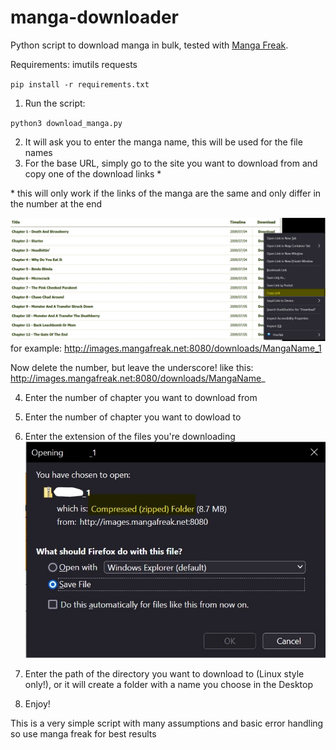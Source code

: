 # manga-downloader
Python script to download manga in bulk, tested with [Manga Freak](https://w12.mangafreak.net/).

Requirements:
imutils
requests

`pip install -r requirements.txt`

1. Run the script:

`python3 download_manga.py`

2. It will ask you to enter the manga name, this will be used for the file names
3. For the base URL, simply go to the site you want to download from and copy one of the download links \*

\* this will only work if the links of the manga are the same and only differ in the number at the end

![Copying link](/images/link.jpg)
for example: http://images.mangafreak.net:8080/downloads/MangaName_1

Now delete the number, but leave the underscore! like this: http://images.mangafreak.net:8080/downloads/MangaName_

4. Enter the number of chapter you want to download from
5. Enter the number of chapter you want to dowload to
6. Enter the extension of the files you're downloading 
![Extension of the file](/images/extension.jpg)

7. Enter the path of the directory you want to download to (Linux style only!), or it will create a folder with a name you choose in the Desktop
8. Enjoy!

This is a very simple script with many assumptions and basic error handling so use manga freak for best results
